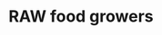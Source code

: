 ---
layout: layouts/archive-episode.njk
tags: archive
title: RAW food growers
perex: ČT Ostrava - Borůvky | MTVA Szeged - Maliny | RTVS Košice - Hríby | TVP
  Kraków - Zubrowka
datum: 25. 6. 2024
tv: "RTVS :2"
foto: /images/uploads/boruvky_357x206.jpg
alt: Blueberries
link: https://www.rtvs.sk/televizia/archiv/14252
---